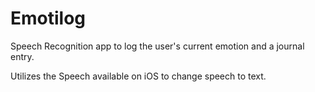 # Emotilog
Speech Recognition app to log the user's current emotion and a journal entry.

Utilizes the Speech available on iOS to change speech to text.
